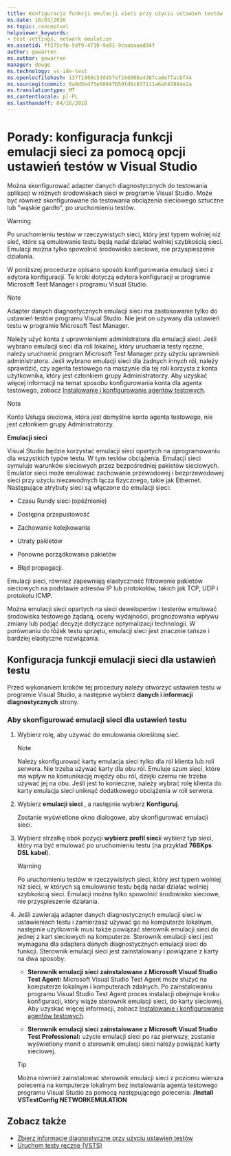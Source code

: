 ```yaml
---
title: Konfiguracja funkcji emulacji sieci przy użyciu ustawień testów w programie Visual Studio | Dokumentacja firmy Microsoft
ms.date: 10/03/2016
ms.topic: conceptual
helpviewer_keywords:
- test settings, network emulation
ms.assetid: ff275cfb-5df9-4710-9a91-9caabaaad34f
author: gewarren
ms.author: gewarren
manager: douge
ms.technology: vs-ide-test
ms.openlocfilehash: 137f1980c53d457ef166008a438fca0effacbf44
ms.sourcegitcommit: 6a9d5bd75e50947659fd6c837111a6a547884e2a
ms.translationtype: MT
ms.contentlocale: pl-PL
ms.lasthandoff: 04/16/2018
---
```

# <a name="how-to-configure-network-emulation-using-test-settings-in-visual-studio"></a>Porady: konfiguracja funkcji emulacji sieci za pomocą opcji ustawień testów w Visual Studio

Można skonfigurować adapter danych diagnostycznych do testowania aplikacji w różnych środowiskach sieci w programie Visual Studio. Może być również skonfigurowane do testowania obciążenia sieciowego sztuczne lub "wąskie gardło", po uruchomieniu testów.

> [!WARNING]
> Po uruchomieniu testów w rzeczywistych sieci, który jest typem wolniej niż sieć, które są emulowanie testu będą nadal działać wolniej szybkością sieci. Emulacji można tylko spowolnić środowisko sieciowe, nie przyspieszenie działania.

 W poniższej procedurze opisano sposób konfigurowania emulacji sieci z edytora konfiguracji. Te kroki dotyczą edytora konfiguracji w programie Microsoft Test Manager i programu Visual Studio.

> [!NOTE]
> Adapter danych diagnostycznych emulacji sieci ma zastosowanie tylko do ustawień testów programu Visual Studio. Nie jest on używany dla ustawień testu w programie Microsoft Test Manager.

Należy użyć konta z uprawnieniami administratora dla emulacji sieci. Jeśli wybrano emulacji sieci dla roli lokalnej, który uruchamia testy ręczne, należy uruchomić program Microsoft Test Manager przy użyciu uprawnień administratora. Jeśli wybrano emulacji sieci dla żadnych innych ról, należy sprawdzić, czy agenta testowego na maszynie dla tej roli korzysta z konta użytkownika, który jest członkiem grupy Administratorzy. Aby uzyskać więcej informacji na temat sposobu konfigurowania konta dla agenta testowego, zobacz [Instalowanie i konfigurowanie agentów testowych](../test/lab-management/install-configure-test-agents.md).

> [!NOTE]
> Konto Usługa sieciowa, która jest domyślne konto agenta testowego, nie jest członkiem grupy Administratorzy.

 **Emulacji sieci**

 Visual Studio będzie korzystać emulacji sieci opartych na oprogramowaniu dla wszystkich typów testu. W tym testów obciążenia. Emulacji sieci symuluje warunków sieciowych przez bezpośredniej pakietów sieciowych. Emulator sieci może emulować zachowanie przewodowej i bezprzewodowej sieci przy użyciu niezawodnych łącza fizycznego, takie jak Ethernet. Następujące atrybuty sieci są włączone do emulacji sieci:

-   Czasu Rundy sieci (opóźnienie)

-   Dostępna przepustowość

-   Zachowanie kolejkowania

-   Utraty pakietów

-   Ponowne porządkowanie pakietów

-   Błąd propagacji.

 Emulacji sieci, również zapewniają elastyczność filtrowanie pakietów sieciowych na podstawie adresów IP lub protokołów, takich jak TCP, UDP i protokołu ICMP.

 Można emulacji sieci opartych na sieci deweloperów i testerów emulować środowiska testowego żądaną, oceny wydajności, prognozowania wpływu zmiany lub podjąć decyzje dotyczące optymalizacji technologii. W porównaniu do łóżek testu sprzętu, emulacji sieci jest znacznie tańsze i bardziej elastyczne rozwiązania.

## <a name="configure-network-emulation-for-your-test-settings"></a>Konfiguracja funkcji emulacji sieci dla ustawień testu
 Przed wykonaniem kroków tej procedury należy otworzyć ustawień testu w programie Visual Studio, a następnie wybierz **danych i informacji diagnostycznych** strony.

### <a name="to-configure-network-emulation-for-your-test-settings"></a>Aby skonfigurować emulacji sieci dla ustawień testu

1.  Wybierz rolę, aby używać do emulowania określoną sieć.

    > [!NOTE]
    > Należy skonfigurować karty emulacja sieci tylko dla ról klienta lub roli serwera. Nie trzeba używać karty dla obu ról. Emuluje szum sieci, które ma wpływ na komunikację między obu ról, dzięki czemu nie trzeba używać jej na obu. Jeśli jest to konieczne, należy wybrać rolę klienta do karty emulacja sieci uniknąć dodatkowego obciążenia w roli serwera.

2.  Wybierz **emulacji sieci** , a następnie wybierz **Konfiguruj**.

     Zostanie wyświetlone okno dialogowe, aby skonfigurować emulacji sieci.

3.  Wybierz strzałkę obok pozycji **wybierz profil sieci**i wybierz typ sieci, który ma być emulować po uruchomieniu testu (na przykład **768Kps DSL kabel**).

    > [!WARNING]
    > Po uruchomieniu testów w rzeczywistych sieci, który jest typem wolniej niż sieci, w których są emulowanie testu będą nadal działać wolniej szybkością sieci. Emulacji można tylko spowolnić środowisko sieciowe, nie przyspieszenie działania.

4.  Jeśli zawierają adapter danych diagnostycznych emulacji sieci w ustawieniach testu i zamierzasz używać go na komputerze lokalnym, następnie użytkownik musi także powiązać sterownik emulacji sieci do jednej z kart sieciowych na komputerze. Sterownik emulacji sieci jest wymagana dla adaptera danych diagnostycznych emulacji sieci do funkcji. Sterownik emulacji sieci jest zainstalowany i powiązane z karty na dwa sposoby:

    -   **Sterownik emulacji sieci zainstalowane z Microsoft Visual Studio Test Agent:** Microsoft Visual Studio Test Agent może służyć na komputerze lokalnym i komputerach zdalnych. Po zainstalowaniu programu Visual Studio Test Agent proces instalacji obejmuje kroku konfiguracji, który wiąże sterownik emulacji sieci, do karty sieciowej. Aby uzyskać więcej informacji, zobacz [Instalowanie i konfigurowanie agentów testowych](../test/lab-management/install-configure-test-agents.md).

    -   **Sterownik emulacji sieci zainstalowane z Microsoft Visual Studio Test Professional:** użycie emulacji sieci po raz pierwszy, zostanie wyświetlony monit o sterownik emulacji sieci należy powiązać karty sieciowej.

    > [!TIP]
    > Można również zainstalować sterownik emulacji sieci z poziomu wiersza polecenia na komputerze lokalnym bez instalowania agenta testowego programu Visual Studio za pomocą następującego polecenia:   **/Install VSTestConfig NETWORKEMULATION**

## <a name="see-also"></a>Zobacz także

- [Zbierz informacje diagnostyczne przy użyciu ustawień testów](../test/collect-diagnostic-information-using-test-settings.md)
- [Uruchom testy ręczne (VSTS)](/vsts/manual-test/getting-started/run-manual-tests)